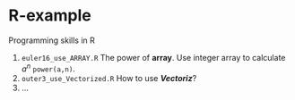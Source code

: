 R-example
=========

Programming skills in R

1. ```euler16_use_ARRAY.R``` The power of **array**. Use integer array to calculate $a^n$ ```power(a,n)```.
2. ```outer3_use_Vectorized.R``` How to use ***Vectoriz***?
3. ...
